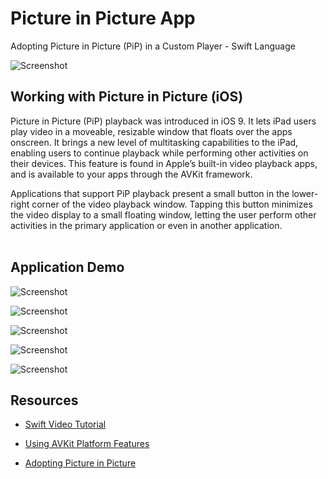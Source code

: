 # Picture in Picture App
Adopting Picture in Picture (PiP) in a Custom Player - Swift Language

![Screenshot](ipad.jpg)


## Working with Picture in Picture (iOS)

Picture in Picture (PiP) playback was introduced in iOS 9. It lets iPad users play video in a moveable, resizable window that floats over the apps onscreen. It brings a new level of multitasking capabilities to the iPad, enabling users to continue playback while performing other activities on their devices. This feature is found in Apple’s built-in video playback apps, and is available to your apps through the AVKit framework. <br>

Applications that support PiP playback present a small button in the lower-right corner of the video playback window. Tapping this button minimizes the video display to a small floating window, letting the user perform other activities in the primary application or even in another application.<br> <br>



## Application Demo

![Screenshot](pic1.png)

![Screenshot](pic2.png)

![Screenshot](pic3.png)

![Screenshot](pic4.png)

![Screenshot](pic5.png)


## Resources

- [Swift Video Tutorial](https://www.youtube.com/watch?v=PNCtRRusgDA) <br>

- [Using AVKit Platform Features](https://developer.apple.com/library/archive/documentation/AudioVideo/Conceptual/MediaPlaybackGuide/Contents/Resources/en.lproj/UsingAVKitPlatformFeatures/UsingAVKitPlatformFeatures.html#//apple_ref/doc/uid/TP40016757-CH5-SW3) <br>

- [Adopting Picture in Picture](https://developer.apple.com/documentation/avkit/adopting_picture_in_picture_in_a_custom_player)

